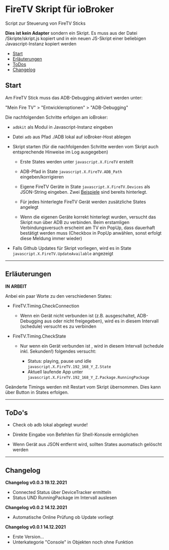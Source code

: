 # FireTV Skript für ioBroker

Script zur Steuerung von FireTV Sticks

**Dies ist kein Adapter** sondern ein Skript. Es muss aus der Datei /Skripte/skript.js kopiert und in ein neuen JS-Skript einer beliebigen Javascript-Instanz kopiert werden

* [Start](#start)
* [Erläuterungen](#erläuterungen)
* [ToDos](#todos)
* [Changelog](#changelog)

## Start

Am FireTV Stick muss das ADB-Debugging aktiviert werden unter:

"Mein Fire TV" > "Entwickleroptionen" > "ADB-Debugging"

Die nachfolgenden Schritte erfolgen am ioBroker:

* `adbkit` als Modul in Javascript-Instanz eingeben

* Datei `adb` aus Pfad ./ADB lokal auf ioBroker-Host ablegen

* Skript starten (für die nachfolgenden Schritte werden vom Skript auch entsprechende Hinweise im Log ausgegeben)
  
  * Erste States werden unter `javascript.X.FireTV` erstellt
  
  * ADB-Pfad in State `javascript.X.FireTV.ADB_Path` eingeben/korrigieren
  
  * Eigene FireTV Geräte in State `javascript.X.FireTV.Devices` als JSON-String eingeben. Zwei <u>Beispiele</u> sind bereits hinterlegt.
  
  * Für jedes hinterlegte FireTV Gerät werden zusätzliche States angelegt 
  
  * Wenn die eigenen Geräte korrekt hinterlegt wurden, versucht das Skript nun über ADB zu verbinden. Beim erstamligen Verbindungsversuch erscheint am TV ein PopUp, dass dauerhaft bestätigt werden muss (Checkbox in PopUp anwählen, sonst erfolgt diese Meldung immer wieder)

* Falls Github Updates für Skript vorliegen, wird es in State `javascript.X.FireTV.UpdateAvailable` angezeigt

---

## Erläuterungen

**IN ARBEIT**

Anbei ein paar Worte zu den verschiedenen States:

* FireTV.Timing.CheckConnection
  
  * Wenn ein Gerät nicht verbunden ist (z.B. ausgeschaltet, ADB-Debugging aus oder nicht freigegeben), wird es in diesem Intervall (schedule) versucht es zu verbinden

* FireTV.Timing.CheckState
  
  * Nur wenn ein Gerät verbunden ist , wird in diesem Intervall (schedule inkl. Sekunden!) folgendes versucht:
    
    * Status: playing, pause und idle `javascript.X.FireTV.192_168_Y_Z.State`
    * Aktuell laufende App unter `javascript.X.FireTV.192_168_Y_Z.Package.RunningPackage`

Geänderte Timings werden mit Restart vom Skript übernommen. Dies kann über Button in States erfolgen.

***

## ToDo's

* Check ob adb lokal abgelegt wurde!

* Direkte Eingabe von Befehlen für Shell-Konsole ermöglichen

* Wenn Gerät aus JSON entfernt wird, sollten States auomatisch gelöscht werden

***

## Changelog

**Changelog v0.0.3 19.12.2021**

- Connected Status über DeviceTracker ermitteln
- Status UND RunningPackage im Intervall auslesen

**Changelog v0.0.2 14.12.2021**

- Automatische Online Prüfung ob Update vorliegt

**Changelog v0.0.1 14.12.2021**

* Erste Version...
* Unterkategorie "Console" in Objekten noch ohne Funktion
